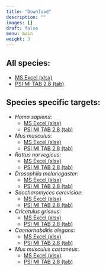 ```yaml
---
title: "Download"
description: ""
images: []
draft: false
menu: main
weight: 3
---
```


## All species:

- [MS Excel (xlsx)](/data/all_species.xlsx)
- [PSI MI TAB 2.8 (tab)](/data/all_species.tab)

## Species specific targets:

 - *Homo sapiens*:
   - [MS Excel (xlsx)](/data/human_targets.xlsx)
   - [PSI MI TAB 2.8 (tab)](/data/human_targets.tab)
 - *Mus musculus*:
   - [MS Excel (xlsx)](/data/mouse_targets.xlsx)
   - [PSI MI TAB 2.8 (tab)](/data/mouse_targets.tab)
 - *Rattus norvegicus*:
   - [MS Excel (xlsx)](/data/rat_targets.xlsx)
   - [PSI MI TAB 2.8 (tab)](/data/rat_targets.tab)
 - *Drosophila melanogaster*:
   - [MS Excel (xlsx)](/data/fly_targets.xlsx)
   - [PSI MI TAB 2.8 (tab)](/data/fly_targets.tab)
 - *Saccharomyces cerevisiae*:
   - [MS Excel (xlsx)](/data/yeast_targets.xlsx)
   - [PSI MI TAB 2.8 (tab)](/data/yeast_targets.tab)
 - *Cricetulus griseus*:
   - [MS Excel (xlsx)](/data/hammster_targets.xlsx)
   - [PSI MI TAB 2.8 (tab)](/data/hammster_targets.tab)
 - *Caenorhabditis elegans*:
   - [MS Excel (xlsx)](/data/worm_targets.xlsx)
   - [PSI MI TAB 2.8 (tab)](/data/worm_targets.tab)
 - *Mus musculus castaneus*:
   - [MS Excel (xlsx)](/data/mouse_targets.xlsx)
   - [PSI MI TAB 2.8 (tab)](/data/mouse_targets.tab)